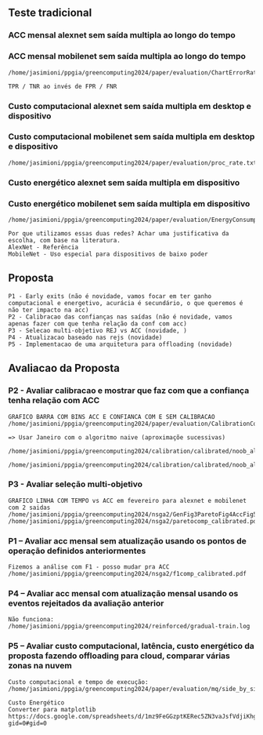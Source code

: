 ## Teste tradicional
    
### ACC mensal alexnet sem saída multipla ao longo do tempo
### ACC mensal mobilenet sem saída multipla ao longo do tempo
    /home/jasimioni/ppgia/greencomputing2024/paper/evaluation/ChartErrorRate
    
    TPR / TNR ao invés de FPR / FNR
    
### Custo computacional alexnet sem saída multipla em desktop e dispositivo
### Custo computacional mobilenet sem saída multipla em desktop e dispositivo
    /home/jasimioni/ppgia/greencomputing2024/paper/evaluation/proc_rate.txt
    
### Custo energético alexnet sem saída multipla em dispositivo
### Custo energético mobilenet sem saída multipla em dispositivo
    /home/jasimioni/ppgia/greencomputing2024/paper/evaluation/EnergyConsumption.py
    
    Por que utilizamos essas duas redes? Achar uma justificativa da escolha, com base na literatura.
    AlexNet - Referência
    MobileNet - Uso especial para dispositivos de baixo poder

## Proposta
    P1 - Early exits (não é novidade, vamos focar em ter ganho computacional e energetivo, acurácia é secundário, o que queremos é não ter impacto na acc)
    P2 - Calibracao das confianças nas saídas (não é novidade, vamos apenas fazer com que tenha relação da conf com acc)
    P3 - Selecao multi-objetivo REJ vs ACC (novidade, )
    P4 - Atualizacao baseado nas rejs (novidade)
    P5 - Implementacao de uma arquitetura para offloading (novidade)

## Avaliacao da Proposta

### P2 - Avaliar calibracao e mostrar que faz com que a confiança tenha relação com ACC
    GRAFICO BARRA COM BINS ACC E CONFIANCA COM E SEM CALIBRACAO
    /home/jasimioni/ppgia/greencomputing2024/paper/evaluation/CalibrationComparison/
    
    => Usar Janeiro com o algoritmo naive (aproximaçõe sucessivas)
        /home/jasimioni/ppgia/greencomputing2024/calibration/calibrated/noob_algo/AlexNetWithExits/01
        /home/jasimioni/ppgia/greencomputing2024/calibration/calibrated/noob_algo/MobileNetWithExits/01

### P3 - Avaliar seleção multi-objetivo 
    GRAFICO LINHA COM TEMPO vs ACC em fevereiro para alexnet e mobilenet com 2 saidas
    /home/jasimioni/ppgia/greencomputing2024/nsga2/GenFig3ParetoFig4AccFig5Comp.py
    /home/jasimioni/ppgia/greencomputing2024/nsga2/paretocomp_calibrated.pdf

### P1 – Avaliar acc mensal sem atualização usando os pontos de operação definidos anteriormentes
    Fizemos a análise com F1 - posso mudar pra ACC
    /home/jasimioni/ppgia/greencomputing2024/nsga2/f1comp_calibrated.pdf

### P4 – Avaliar acc mensal com atualização mensal usando os eventos rejeitados da avaliação anterior
    Não funciona:
    /home/jasimioni/ppgia/greencomputing2024/reinforced/gradual-train.log

### P5 – Avaliar custo computacional, latência, custo energético da proposta fazendo offloading para cloud, comparar várias zonas na nuvem
    Custo computacional e tempo de execução:
    /home/jasimioni/ppgia/greencomputing2024/paper/evaluation/mq/side_by_side.html

    Custo Energético
    Converter para matplotlib
    https://docs.google.com/spreadsheets/d/1mz9FeGGzptKERec5ZN3vaJsfVdjiKhgSIJhfVWJSnDo/edit?gid=0#gid=0

